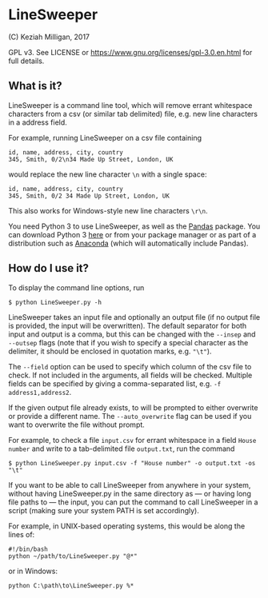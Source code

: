 # LineSweeper

(C) Keziah Milligan, 2017

GPL v3. See LICENSE or https://www.gnu.org/licenses/gpl-3.0.en.html for full details.


## What is it?

LineSweeper is a command line tool, which will remove errant whitespace 
characters from a csv (or similar tab delimited) file, e.g. new line 
characters in a address field.

For example, running LineSweeper on a csv file containing

    id, name, address, city, country
    345, Smith, 0/2\n34 Made Up Street, London, UK

would replace the new line character ``\n`` with a single space:

    id, name, address, city, country
    345, Smith, 0/2 34 Made Up Street, London, UK
    
This also works for Windows-style new line characters ``\r\n``.


You need Python 3 to use LineSweeper, as well as the 
[Pandas](http://pandas.pydata.org/index.html) package.
You can download Python 3 [here](https://www.python.org/downloads/)
or from your package manager or as part of a distribution such as [Anaconda](https://www.continuum.io/)
(which will automatically include Pandas).


## How do I use it?

To display the command line options, run

    $ python LineSweeper.py -h


LineSweeper takes an input file and optionally an output file (if no output file
is provided, the input will be overwritten). The default separator for both input
and output is a comma, but this can be changed with the ``--insep`` and ``--outsep`` 
flags (note that if you wish to specify a special character as the delimiter, it should
be enclosed in quotation marks, e.g. ``"\t"``).

The ``--field`` option can be used to specify which column of the csv file to check. 
If not included in the arguments, all fields will be checked. Multiple fields can
be specified by giving a comma-separated list, e.g. ``-f address1,address2``.

If the given output file already exists, to will be prompted to either overwrite or
provide a different name. The ``--auto_overwrite`` flag can be used if you want 
to overwrite the file without prompt.

For example, to check a file ``input.csv`` for errant whitespace in a field ``House number``
and write to a tab-delimited file ``output.txt``, run the command

    $ python LineSweeper.py input.csv -f "House number" -o output.txt -os "\t"


If you want to be able to call LineSweeper from anywhere in your system, without having
LineSweeper.py in the same directory as &mdash; or having long file paths to &mdash; the input, you
can put the command to call LineSweeper in a script (making sure your system PATH is set 
accordingly).

For example, in UNIX-based operating systems, this would be along the lines of:

    #!/bin/bash
    python ~/path/to/LineSweeper.py "@*"

or in Windows:

    python C:\path\to\LineSweeper.py %*
